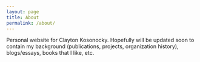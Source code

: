 ```yaml
---
layout: page
title: About
permalink: /about/
---
```


Personal website for Clayton Kosonocky. Hopefully will be updated soon to contain my background (publications, projects, organization history), blogs/essays, books that I like, etc.